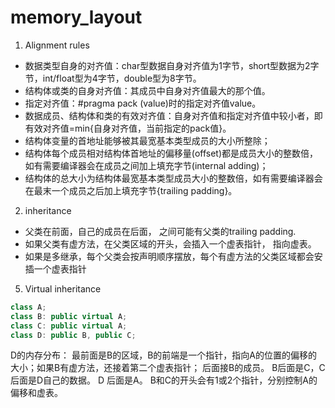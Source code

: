 # memory_layout

1.  Alignment rules
 - 数据类型自身的对齐值：char型数据自身对齐值为1字节，short型数据为2字节，int/float型为4字节，double型为8字节。
 - 结构体或类的自身对齐值：其成员中自身对齐值最大的那个值。
  - 指定对齐值：#pragma pack (value)时的指定对齐值value。
  - 数据成员、结构体和类的有效对齐值：自身对齐值和指定对齐值中较小者，即有效对齐值=min{自身对齐值，当前指定的pack值}。
 - 结构体变量的首地址能够被其最宽基本类型成员的大小所整除；
 - 结构体每个成员相对结构体首地址的偏移量(offset)都是成员大小的整数倍，如有需要编译器会在成员之间加上填充字节(internal adding)；
 - 结构体的总大小为结构体最宽基本类型成员大小的整数倍，如有需要编译器会在最末一个成员之后加上填充字节{trailing padding}。


2.  inheritance
 - 父类在前面，自己的成员在后面， 之间可能有父类的trailing padding.
 - 如果父类有虚方法，在父类区域的开头，会插入一个虚表指针， 指向虚表。
 - 如果是多继承，每个父类会按声明顺序摆放，每个有虚方法的父类区域都会安插一个虚表指针

5. Virtual inheritance
```c++
class A;
class B: public virtual A;
class C: public virtual A;
class D: public B, public C;
```
D的内存分布：
最前面是B的区域，B的前端是一个指针，指向A的位置的偏移的大小；如果B有虚方法，还接着第二个虚表指针； 后面接B的成员。
B后面是C，C后面是D自己的数据。 D 后面是A。
B和C的开头会有1或2个指针，分别控制A的偏移和虚表。
